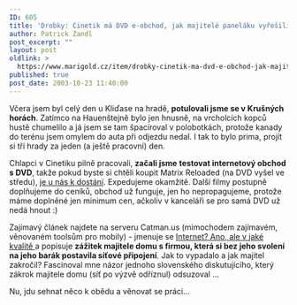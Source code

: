 ```yaml
---
ID: 605
title: 'Drobky: Cinetik má DVD e-obchod, jak majitelé paneláku vyřešili černou síť'
author: Patrick Zandl
post_excerpt: ""
layout: post
oldlink: >
  https://www.marigold.cz/item/drobky-cinetik-ma-dvd-e-obchod-jak-majitele-panelaku-vyresili-cernou-sit
published: true
post_date: 2003-10-23 11:40:00
---
```

<p>
Včera jsem byl celý den u Kliďase na hradě, <STRONG>potulovali jsme se v Krušných horách</STRONG>. Zatímco na Hauenštejně bylo jen hnusně, na vrcholcích kopců hustě chumelilo a já jsem se tam špacíroval v polobotkách, protože kanady do terénu jsem omylem do auta při odjezdu nedal. I tak to bylo prima, projít si tři hrady za jeden (a ještě pracovní) den. </p>

<p>
Chlapci v Cinetiku pilně pracovali, <STRONG>začali jsme</STRONG> <STRONG>testovat internetový obchod s DVD</STRONG>, takže pokud byste si chtěli koupit Matrix Reloaded (na DVD vyšel ve středu), <A href="http://www.cinetik.cz/movie.aspx?mid=3908" target=_blank>je u nás k dostání</A>. Expedujeme okamžitě. Další filmy postupně doplňujeme do ceníků, obchod už funguje, jen ho nepropagujeme, protože máme doplněné jen minimum cen, ačkoliv v kanceláři se pro samá DVD už nedá hnout :)</p>

<p>
Zajímavý článek najdete na serveru Catman.us (mimochodem zajímavém, věnovaném toolsům pro mobily) - jmenuje se <A href="http://www.catman.us/view.php?cisloclanku=2003092701" target=_blank>Internet? Ano, ale v jaké kvalitě </A>a popisuje <STRONG>zážitek majitele domu s firmou, která si bez jeho svolení na jeho barák postavila síťové připojení</STRONG>. Jak to vypadalo a jak majitel zakročil? Fascinoval mne názor jednoho slovenského diskutujícího, který zákrok majitele domu (síť po výzvě odříznul) odsuzoval ... </p>

<p>
Nu, jdu sehnat něco k obědu a věnovat se práci...</p>
